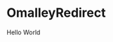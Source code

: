 # OmalleyRedirect
<html>

<head>
  <title>Meow </title>
</head>

<body>
  <p>Hello World</p>
</body>

</html>
